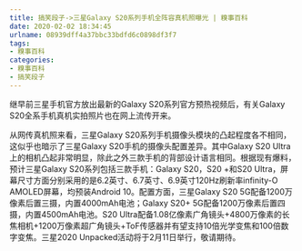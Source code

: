 ```yaml
---
title: 搞笑段子->三星Galaxy S20系列手机全阵容真机照曝光 | 糗事百科
date: 2020-02-02 18:34:45
urlname: 08939dff4a37bbc33bdfd6c0898df3f7
tags: 
- 糗事百科
categories:
- 糗事百科
- 搞笑段子
---
```

继早前三星手机官方放出最新的Galaxy S20系列官方预热视频后，有关Galaxy S20全系手机真机实拍照片也在网上流传开来。

从网传真机照来看，三星Galaxy S20系列手机摄像头模块的凸起程度各不相同，这似乎也暗示了三星Galaxy S20手机的摄像头配置差异。其中Galaxy S20 Ultra上的相机凸起非常明显，除此之外三款手机的背部设计语言相同。根据现有爆料，预计三星Galaxy S20系列包括三款手机：Galaxy S20，S20 +和S20 Ultra，屏幕尺寸方面分别采用的是6.2英寸、6.7英寸、6.9英寸120Hz刷新率infinity-O AMOLED屏幕，均预装Android 10。配置方面，三星Galaxy S20 5G配备1200万像素后置三摄，内置4000mAh电池；Galaxy S20+ 5G配备1200万像素后置四摄，内置4500mAh电池。S20 Ultra配备1.08亿像素广角镜头+4800万像素的长焦相机+1200万像素超广角镜头+ToF传感器并有望支持10倍光学变焦和100倍数字变焦。三星2020 Unpacked活动将于2月11日举行，敬请期待。


